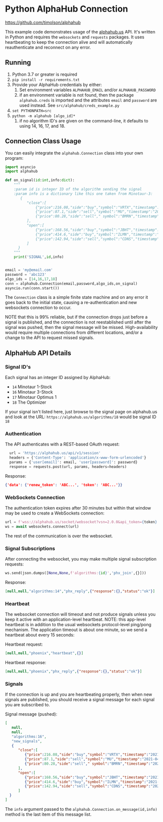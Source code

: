 # Python AlphaHub Connection

https://github.com/timolson/alphahub

This example code demonstrates usage of the [alphahub.us](https://alphahub.us) API. It's written in Python and requires 
the `websockets` and `requests` packages. It uses heartbeating to keep the connection alive and will automatically
reauthenticate and reconnect on any error.

## Running

1. Python 3.7 or greater is required
2. `pip install -r requirements.txt`
3. Provide your AlphaHub credentials by either:
   1. Set environment variables `ALPHAHUB_EMAIL` and/or `ALPHAHUB_PASSWORD` 
   2. if an environment variable is not found, then the
      package `alphahub.creds` is imported and the attributes `email` and
      `password` are used instead. See `src/alphahub/creds_example.py`
4. `set PYTHONPATH=src`
5. `python -m alphahub [algo_id]*`
   1. if no algorithm ID's are given on the command-line, it defaults to using 14, 16, 17, and 18.

## Connection Class Usage

You can easily integrate the `alphahub.Connection` class into your own program:

```python
import asyncio
import alphahub

def on_signal(id:int,info:dict):
    """
    :param id is integer ID of the algorithm sending the signal
    :param info is a dictionary like this one taken from Minotaur-3:
       {
          "close":[
              {"price":216.08,"side":"buy","symbol":"VRTX","timestamp":"2021-04-26 T14:30:00"},
              {"price":87.1,"side":"sell","symbol":"MU","timestamp":"2021-04-26T14:30:00"},
              {"price":80.28,"side":"sell"," symbol":"BMRN","timestamp":"2021-04-26T14:30:00"}
          ],
          "open":[
              {"price":168.56,"side":"buy","symbol":"JBHT","timestamp":"2021-04-26T14:30:01"},
              {"price":414.6,"side":"buy","symbol":"ILMN","timestamp":"2021-04-26T14:30:01"},
              {"price":142.94,"side":"sell","symbol":"CDNS","timestamp":"2021-04-26T14:30:01"}
          ]
      }
    """
    print('SIGNAL',id,info)


email = 'my@email.com'
password = 'abc123'
algo_ids = [14,16,17,18]
conn = alphahub.Connection(email,password,algo_ids,on_signal)
asyncio.run(conn.start())
```

The `Connection` class is a simple finite state machine and on any error it goes back to the initial state, causing a
re-authentication and new websockets connection to occur.

NOTE that this is 99% reliable, but if the connection drops just before a signal is published, and the connection is not
reestablished until after the signal was pushed, then the signal message will be missed. High-availability would require
multiple connections from different locations, and/or a change to the API to request missed signals.

## AlphaHub API Details

### Signal ID's

Each signal has an integer ID assigned by AlphaHub:
* `14` Minotaur 1-Stock
* `16` Minotaur 3-Stock
* `17` Minotaur Optimus 1
* `18` The Optimizer

If your signal isn't listed here, just browse to the signal page on alphahub.us and look at the URL: 
`https://alphahub.us/algorithms/18` would be signal ID `18`

### Authentication

The API authenticates with a REST-based OAuth request:

```python
  url = 'https://alphahub.us/api/v1/session'
  headers = {'Content-Type': 'application/x-www-form-urlencoded'}
  params = {'user[email]': email, 'user[password]': password}
  response = requests.post(url, params, headers=headers)
```

Response:

```json
{'data': {'renew_token': 'ABC...', 'token': 'ABC...'}}
```

### WebSockets Connection

The authentication token expires after 30 minutes but within that window may be used to create a WebSockets connection:

```python
url = f'wss://alphahub.us/socket/websocket?vsn=2.0.0&api_token={token}'
ws = await websockets.connect(url)
```

The rest of the communication is over the websocket.

### Signal Subscriptions

After connecting the websocket, you may make multiple signal subscription requests:

```python
ws.send(json.dumps([None,None,f'algorithms:{id}','phx_join',{}]))
```

Response:

```json
[null,null,"algorithms:14","phx_reply",{"response":{},"status":"ok"}]
```

### Heartbeat

The websocket connection will timeout and not produce signals unless you keep it active with an application-level
heartbeat. NOTE: this app-level heartbeat is in addition to the usual websockets protocol-level ping/pong
mechanism. The application timeout is about one minute, so we send a heartbeat about every 15 seconds:

Heartbeat request:

```json
[null,null,"phoenix","heartbeat",{}]
```

Heartbeat response:

```json
[null,null,"phoenix","phx_reply",{"response":{},"status":"ok"}]
```

### Signals

If the connection is up and you are heartbeating properly, then when new signals are published, you should receive a 
signal message for each signal you are subscribed to.

Signal message (pushed):

```json
[
   null,
   null,
   "algorithms:16",
   "new_signals",
   {
      "close":[
         {"price":216.08,"side":"buy","symbol":"VRTX","timestamp":"2021-04-26 T14:30:00"},
         {"price":87.1,"side":"sell","symbol":"MU","timestamp":"2021-04-26T14:30:00"},
         {"price":80.28,"side":"sell"," symbol":"BMRN","timestamp":"2021-04-26T14:30:00"}
      ],
      "open":[
         {"price":168.56,"side":"buy","symbol":"JBHT","timestamp":"2021-04-26T14:30:01"},
         {"price":414.6,"side":"buy","symbol":"ILMN","timestamp":"2021-04-26T14:30:01"},
         {"price":142.94,"side":"sell","symbol":"CDNS","timestamp":"2021-04-26T14:30:01"}
      ]
  }
]
```

The `info` argument passed to the `alphahub.Connection.on_message(id,info)` method is the last item of this message 
list.
